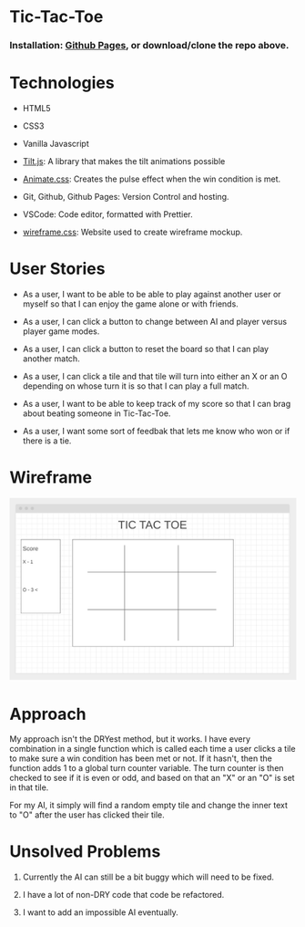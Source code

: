 # Tic-Tac-Toe

### Installation: [Github Pages](https://gatlin-carrier.github.io/tic-tac-toe/index.html), or download/clone the repo above.

# Technologies

- HTML5
- CSS3
- Vanilla Javascript
- [Tilt.js](https://micku7zu.github.io/vanilla-tilt.js/): A library that makes the tilt animations possible
- [Animate.css](https://daneden.github.io/animate.css/): Creates the pulse effect when the win condition is met.

- Git, Github, Github Pages: Version Control and hosting.
- VSCode: Code editor, formatted with Prettier.
- [wireframe.css](https://wireframe.cc/): Website used to create wireframe mockup.

# User Stories

- As a user, I want to be able to be able to play against another user or myself so that I can enjoy the game alone or with friends.

- As a user, I can click a button to change between AI and player versus player game modes.

- As a user, I can click a button to reset the board so that I can play another match.

- As a user, I can click a tile and that tile will turn into either an X or an O depending on whose turn it is so that I can play a full match.

- As a user, I want to be able to keep track of my score so that I can brag about beating someone in Tic-Tac-Toe.

- As a user, I want some sort of feedbak that lets me know who won or if there is a tie.

# Wireframe

![wireframe](images/wireframe.png)

# Approach

My approach isn't the DRYest method, but it works. I have every combination in a single function which is called each time a user clicks a tile to make sure a win condition has been met or not. If it hasn't, then the function adds 1 to a global turn counter variable. The turn counter is then checked to see if it is even or odd, and based on that an "X" or an "O" is set in that tile.

For my AI, it simply will find a random empty tile and change the inner text to "O" after the user has clicked their tile.

# Unsolved Problems

1. Currently the AI can still be a bit buggy which will need to be fixed.

2. I have a lot of non-DRY code that code be refactored.

3. I want to add an impossible AI eventually.
